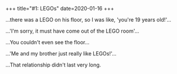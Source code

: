 +++
title="#1:  LEGOs"
date=2020-01-16
+++

…there was a LEGO on his floor, so I was like, 'you're 19 years old!'…
<!-- more -->

…'I'm sorry, it must have come out of the LEGO room'…

…You couldn't even see the floor…

…'Me and my brother just really like LEGOs!'…

…That relationship didn't last very long.
